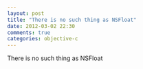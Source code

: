 ```yaml
---
layout: post
title: "There is no such thing as NSFloat"
date: 2012-03-02 22:30
comments: true
categories: objective-c
---
```


There is no such thing as NSFloat

